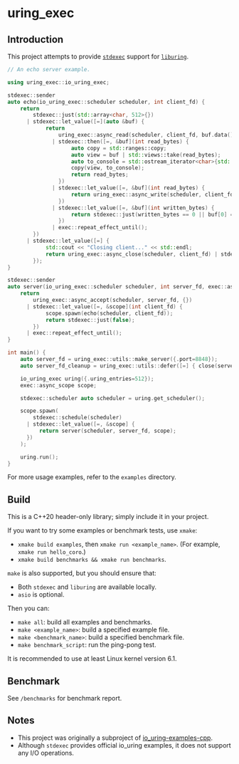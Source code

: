 # uring_exec

## Introduction

This project attempts to provide [`stdexec`](https://github.com/NVIDIA/stdexec) support for [`liburing`](https://github.com/axboe/liburing).

```cpp
// An echo server example.

using uring_exec::io_uring_exec;

stdexec::sender
auto echo(io_uring_exec::scheduler scheduler, int client_fd) {
    return
        stdexec::just(std::array<char, 512>{})
      | stdexec::let_value([=](auto &buf) {
            return
                uring_exec::async_read(scheduler, client_fd, buf.data(), buf.size())
              | stdexec::then([=, &buf](int read_bytes) {
                    auto copy = std::ranges::copy;
                    auto view = buf | std::views::take(read_bytes);
                    auto to_console = std::ostream_iterator<char>{std::cout};
                    copy(view, to_console);
                    return read_bytes;
                })
              | stdexec::let_value([=, &buf](int read_bytes) {
                    return uring_exec::async_write(scheduler, client_fd, buf.data(), read_bytes);
                })
              | stdexec::let_value([=, &buf](int written_bytes) {
                    return stdexec::just(written_bytes == 0 || buf[0] == '@');
                })
              | exec::repeat_effect_until();
        })
      | stdexec::let_value([=] {
            std::cout << "Closing client..." << std::endl;
            return uring_exec::async_close(scheduler, client_fd) | stdexec::then([](...){});
        });
}

stdexec::sender
auto server(io_uring_exec::scheduler scheduler, int server_fd, exec::async_scope &scope) {
    return
        uring_exec::async_accept(scheduler, server_fd, {})
      | stdexec::let_value([=, &scope](int client_fd) {
            scope.spawn(echo(scheduler, client_fd));
            return stdexec::just(false);
        })
      | exec::repeat_effect_until();
}

int main() {
    auto server_fd = uring_exec::utils::make_server({.port=8848});
    auto server_fd_cleanup = uring_exec::utils::defer([=] { close(server_fd); });

    io_uring_exec uring({.uring_entries=512});
    exec::async_scope scope;

    stdexec::scheduler auto scheduler = uring.get_scheduler();

    scope.spawn(
        stdexec::schedule(scheduler)
      | stdexec::let_value([=, &scope] {
          return server(scheduler, server_fd, scope);
      })
    );

    uring.run();
}
```

For more usage examples, refer to the `examples` directory.

## Build

This is a C++20 header-only library; simply include it in your project.

If you want to try some examples or benchmark tests, use `xmake`:
* `xmake build examples`, then `xmake run <example_name>`. (For example, `xmake run hello_coro`.)
* `xmake build benchmarks && xmake run benchmarks`.

`make` is also supported, but you should ensure that:
* Both `stdexec` and `liburing` are available locally.
* `asio` is optional.

Then you can:
* `make all`: build all examples and benchmarks.
* `make <example_name>`: build a specified example file.
* `make <benchmark_name>`: build a specified benchmark file.
* `make benchmark_script`: run the ping-pong test.

It is recommended to use at least Linux kernel version 6.1.

## Benchmark

See `/benchmarks` for benchmark report.

## Notes

+ This project was originally a subproject of [io_uring-examples-cpp](https://github.com/Caturra000/io_uring-examples-cpp).
+ Although `stdexec` provides official io_uring examples, it does not support any I/O operations.
